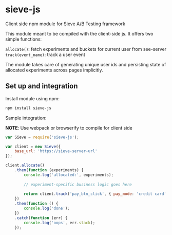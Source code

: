 # sieve-js

Client side npm module for Sieve A/B Testing framework

This module meant to be compiled with the client-side js. It offers two simple functions:

`allocate()`: fetch experiments and buckets for current user from see-server
`track(event_name)`: track a user event

The module takes care of generating unique user ids and persisting state of allocated experiments across pages implicitly.


## Set up and integration

Install module using npm:

```sh
npm install sieve-js
```

Sample integration:

**NOTE**: Use webpack or browserify to compile for client side

```js
var Sieve = require('sieve-js');

var client = new Sieve({
    base_url: 'https://sieve-server-url'
});

client.allocate()
    .then(function (experiments) {
        console.log('allocated:', experiments);
    
        // experiment-specific business logic goes here
    
        return client.track('pay_btn_click', { pay_mode: 'credit card' });
    })
    .then(function () {
        console.log('done');
    })
    .catch(function (err) {
        console.log('oops', err.stack);
    });
```
